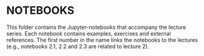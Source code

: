 # NOTEBOOKS 

This folder contains the Jupyter-notebooks that accompany the lecture series. Each notebook contains examples, exercises and external references. The first number in the name links the notebooks to the lectures (e.g., notebooks 2.1, 2.2 and 2.3 are related to lecture 2).
